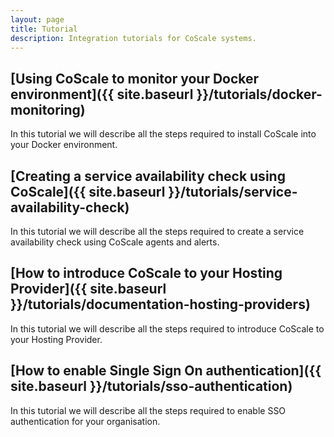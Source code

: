 ```yaml
---
layout: page
title: Tutorial
description: Integration tutorials for CoScale systems.
---
```


## [Using CoScale to monitor your Docker environment]({{ site.baseurl }}/tutorials/docker-monitoring)
In this tutorial we will describe all the steps required to install CoScale into your Docker environment.

## [Creating a service availability check using CoScale]({{ site.baseurl }}/tutorials/service-availability-check)
In this tutorial we will describe all the steps required to create a service availability check using CoScale agents and alerts.

## [How to introduce CoScale to your Hosting Provider]({{ site.baseurl }}/tutorials/documentation-hosting-providers)
In this tutorial we will describe all the steps required to introduce CoScale to your Hosting Provider.

## [How to enable Single Sign On authentication]({{ site.baseurl }}/tutorials/sso-authentication)
In this tutorial we will describe all the steps required to enable SSO authentication for your organisation.
